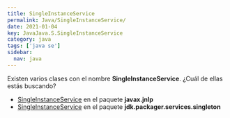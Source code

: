 ```yaml
---
title: SingleInstanceService
permalink: Java/SingleInstanceService/
date: 2021-01-04
key: JavaJava.S.SingleInstanceService
category: java
tags: ['java se']
sidebar: 
  nav: java
---
```


Existen varios clases con el nombre **SingleInstanceService**. ¿Cuál de ellas estás buscando?
<ul>
<li><a href="/Java/SingleInstanceService-javax-jnlp/">SingleInstanceService</a> en el paquete <strong>javax.jnlp</strong></li>
<li><a href="/Java/SingleInstanceService-jdk-packager-services-singleton/">SingleInstanceService</a> en el paquete <strong>jdk.packager.services.singleton</strong></li>
<ul>
